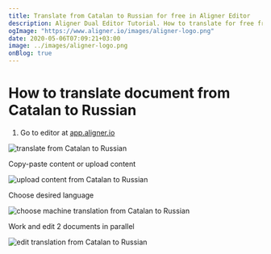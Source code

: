 ```yaml
---
title: Translate from Catalan to Russian for free in Aligner Editor
description: Aligner Dual Editor Tutorial. How to translate for free from Catalan to Russian. Aligner is multilingual document management platform. 
ogImage: "https://www.aligner.io/images/aligner-logo.png"
date: 2020-05-06T07:09:21+03:00
image: ../images/aligner-logo.png
onBlog: true
---
```


# How to translate document from Catalan to Russian

1. Go to editor at [app.aligner.io](https://app.aligner.io "Aligner App web page")

![translate from Catalan to Russian](../aligner-blank-editor.png "translate from Catalan to Russian")

Copy-paste content or upload content

![upload content from Catalan to Russian](../aligner-uploaded-document.png "upload content from Catalan to Russian")

Choose desired language

![choose machine translation from Catalan to Russian](../aligner-language-dropdown.png "choose machine translation from Catalan to Russian")

Work and edit 2 documents in parallel

![edit translation from Catalan to Russian](../aligner-double-sitded-editor.png "edit translation from Catalan to Russian")

